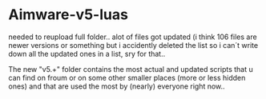 # Aimware-v5-luas

needed to reupload full folder.. alot of files got updated (i think 106 files are newer versions or something but i accidently deleted the list so i can´t write down all the updated ones in a list, sry for that..

The new "v5.+" folder contains the most actual and updated scripts that u can find on froum or on some other smaller places (more or less hidden ones) and that are used the most by (nearly) everyone right now..

